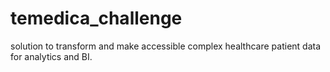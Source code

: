 # temedica_challenge
solution to transform and make accessible complex healthcare patient data for analytics and BI.
